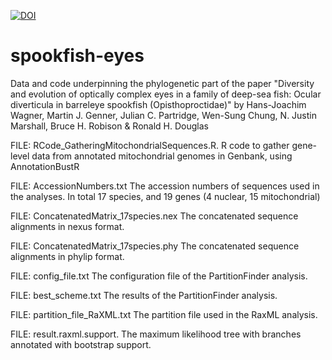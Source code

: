 <a href="https://zenodo.org/badge/latestdoi/523509432"><img src="https://zenodo.org/badge/523509432.svg" alt="DOI"></a>

# spookfish-eyes

Data and code underpinning the phylogenetic part of the paper "Diversity and evolution of optically complex eyes in a family of deep-sea fish: Ocular diverticula in barreleye spookfish (Opisthoproctidae)" by Hans-Joachim Wagner, Martin J. Genner, Julian C. Partridge, Wen-Sung Chung,  N. Justin Marshall, Bruce H. Robison & Ronald H. Douglas

FILE: RCode_GatheringMitochondrialSequences.R.  R code to gather gene-level data from annotated mitochondrial genomes in Genbank, using AnnotationBustR

FILE: AccessionNumbers.txt  The accession numbers of sequences used in the analyses. In total 17 species, and 19 genes (4 nuclear, 15 mitochondrial)

FILE: ConcatenatedMatrix_17species.nex  The concatenated sequence alignments in nexus format.

FILE: ConcatenatedMatrix_17species.phy  The concatenated sequence alignments in phylip format.

FILE: config_file.txt  The configuration file of the PartitionFinder analysis.

FILE: best_scheme.txt  The results of the PartitionFinder analysis.

FILE: partition_file_RaXML.txt  The partition file used in the RaxML analysis.

FILE: result.raxml.support.  The maximum likelihood tree with branches annotated with bootstrap support.
